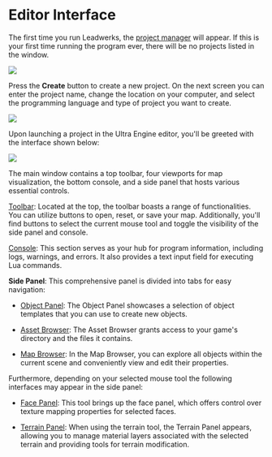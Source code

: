 # Editor Interface

The first time you run Leadwerks, the [project manager](projectmanager.md) will appear. If this is your first time running the program ever, there will be no projects listed in the window.

![](https://github.com/UltraEngine/Documentation/blob/master/Images/startup.png?raw=true)

Press the **Create** button to create a new project. On the next screen you can enter the project name, change the location on your computer, and select the programming language and type of project you want to create.

![](https://github.com/UltraEngine/Documentation/blob/master/Images/newproject.png?raw=true)

Upon launching a project in the Ultra Engine editor, you'll be greeted with the interface shown below:

![](https://github.com/UltraEngine/Documentation/blob/master/Images/defaultview.png?raw=true)

The main window contains a top toolbar, four viewports for map visualization, the bottom console, and a side panel that hosts various essential controls.

[Toolbar](toolbar.md): Located at the top, the toolbar boasts a range of functionalities. You can utilize buttons to open, reset, or save your map. Additionally, you'll find buttons to select the current mouse tool and toggle the visibility of the side panel and console.

[Console](console.md): This section serves as your hub for program information, including logs, warnings, and errors. It also provides a text input field for executing Lua commands.

**Side Panel**: This comprehensive panel is divided into tabs for easy navigation:

- [Object Panel](objectpanel.md): The Object Panel showcases a selection of object templates that you can use to create new objects.

- [Asset Browser](assetbrowser.md): The Asset Browser grants access to your game's directory and the files it contains.

- [Map Browser](mapbrowser.md): In the Map Browser, you can explore all objects within the current scene and conveniently view and edit their properties.

Furthermore, depending on your selected mouse tool the following interfaces may appear in the side panel:

- [Face Panel](facepanel.md): This tool brings up the face panel, which offers control over texture mapping properties for selected faces.

- [Terrain Panel](terrainpanel.md): When using the terrain tool, the Terrain Panel appears, allowing you to manage material layers associated with the selected terrain and providing tools for terrain modification.
